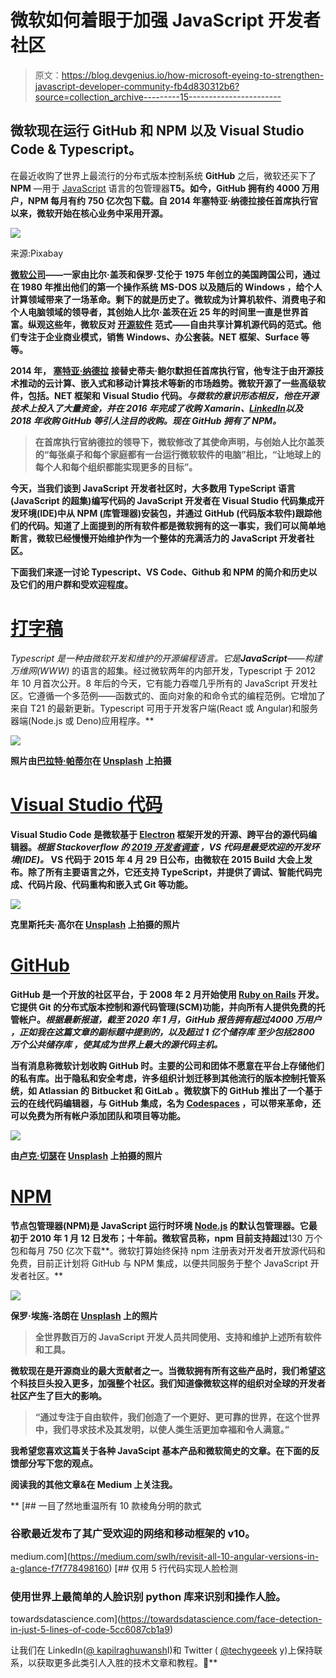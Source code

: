 # 微软如何着眼于加强 JavaScript 开发者社区

> 原文：<https://blog.devgenius.io/how-microsoft-eyeing-to-strengthen-javascript-developer-community-fb4d830312b6?source=collection_archive---------15----------------------->

## 微软现在运行 GitHub 和 NPM 以及 Visual Studio Code & Typescript。

在最近收购了世界上最流行的分布式版本控制系统 **GitHub** 之后，微软还买下了 **NPM** —用于 [JavaScript](https://en.wikipedia.org/wiki/JavaScript) 语言的包管理器**T5。如今，GitHub 拥有约 4000 万用户，NPM 每月有约 750 亿次包下载。自 2014 年塞特亚·纳德拉接任首席执行官以来，微软开始在核心业务中采用开源。**

![](img/da9b78d28767d110d2c39a9efc1a5860.png)

来源:Pixabay

[**微软公司**](https://www.microsoft.com/)**——一家由比尔·盖茨和保罗·艾伦于 1975 年创立的美国跨国公司，通过在 1980 年推出他们的第一个操作系统 **MS-DOS** 以及随后的 **Windows** ，给个人计算领域带来了一场革命。剩下的就是历史了。微软成为计算机软件、消费电子和个人电脑领域的领导者，其创始人比尔·盖茨在近 25 年的时间里一直是世界首富。纵观这些年，微软反对 [**开源软件**](https://en.wikipedia.org/wiki/Open_source_software) 范式——自由共享计算机源代码的范式。他们专注于企业商业模式，销售 Windows、办公套装。NET 框架、Surface 等等。**

**2014 年， [**塞特亚·纳德拉**](https://en.wikipedia.org/wiki/Satya_Nadella) 接替史蒂夫·鲍尔默担任首席执行官，他专注于由开源技术推动的云计算、嵌入式和移动计算技术等新的市场趋势。微软开源了一些高级软件，包括。NET 框架和 Visual Studio 代码。*与微软的意识形态相反，他在开源技术上投入了大量资金，并在 2016 年完成了收购 Xamarin、*[*LinkedIn*](https://en.wikipedia.org/wiki/LinkedIn)*以及 2018 年收购 GitHub 等引人注目的收购。现在 GitHub 拥有了 NPM。***

> **在首席执行官纳德拉的领导下，微软修改了其使命声明，与创始人比尔盖茨的“每张桌子和每个家庭都有一台运行微软软件的电脑”相比，“让地球上的每个人和每个组织都能实现更多的目标”。**

**今天，当我们谈到 JavaScript 开发者社区时，大多数用 **TypeScript** **语言**(JavaScript 的超集)编写代码的 JavaScript 开发者在 **Visual Studio 代码**集成开发环境(IDE)中从 **NPM** (库管理器)安装包，并通过 **GitHub** (代码版本软件)跟踪他们的代码。知道了上面提到的所有软件都是微软拥有的这一事实，我们可以简单地断言，微软已经慢慢开始维护作为一个整体的充满活力的 JavaScript 开发者社区。**

**下面我们来逐一讨论 Typescript、VS Code、Github 和 NPM 的简介和历史以及它们的用户群和受欢迎程度。**

# **[打字稿](https://www.typescriptlang.org/)**

**Typescript 是一种由微软开发和维护的开源编程语言。*它是****JavaScript****——构建万维网(WWW)* 的语言的超集。经过微软两年的内部开发，Typescript 于 2012 年 10 月首次公开。8 年后的今天，它有能力吞噬几乎所有的 JavaScript 开发社区。它遵循一个多范例——函数式的、面向对象的和命令式的编程范例。它增加了来自 T21 的最新更新。Typescript 可用于开发客户端(React 或 Angular)和服务器端(Node.js 或 Deno)应用程序。**

**![](img/93648cb31628ec535047225ec9fae0dd.png)**

**照片由[巴拉特·帕蒂尔](https://unsplash.com/@bharat_patil_photography?utm_source=medium&utm_medium=referral)在 [Unsplash](https://unsplash.com?utm_source=medium&utm_medium=referral) 上拍摄**

# **[Visual Studio 代码](https://code.visualstudio.com/)**

**Visual Studio Code 是微软基于 [Electron](https://www.electronjs.org/) 框架开发的开源、跨平台的源代码编辑器。*根据 Stackoverflow 的* [*2019 开发者调查*](https://insights.stackoverflow.com/survey/2019) *，VS 代码是最受欢迎的开发环境(IDE)。* VS 代码于 2015 年 4 月 29 日公布，由微软在 2015 Build 大会上发布。除了所有主要语言之外，它还支持 TypeScript，并提供了调试、智能代码完成、代码片段、代码重构和嵌入式 Git 等功能。**

**![](img/2bf89bddf5ff1804dcc56d0235b4923c.png)**

**克里斯托夫·高尔在 [Unsplash](https://unsplash.com?utm_source=medium&utm_medium=referral) 上拍摄的照片**

# **[GitHub](https://github.com/)**

**GitHub 是一个开放的社区平台，于 2008 年 2 月开始使用 [Ruby on Rails](https://en.wikipedia.org/wiki/Ruby_on_Rails) 开发。它提供 Git 的分布式版本控制和源代码管理(SCM)功能，并向所有人提供免费的托管帐户。*根据最新报道，截至 2020 年 1 月，GitHub 报告拥有超过****4000 万用户*** *，正如我在这篇文章的副标题中提到的，以及超过* ***1 亿个储存库*** *至少包括****2800 万个公共储存库*** *，使其成为世界上最大的源代码主机。***

**当有消息称微软计划收购 GitHub 时。主要的公司和团体不愿意在平台上存储他们的私有库。出于隐私和安全考虑，许多组织计划迁移到其他流行的版本控制托管系统，如 **Atlassian 的 Bitbucket** 和 **GitLab** 。微软旗下的 GitHub 推出了一个基于云的在线代码编辑器，与 GitHub 集成，名为 [**Codespaces**](https://visualstudio.microsoft.com/services/visual-studio-codespaces/) ，可以带来革命，还可以免费为所有帐户添加团队和项目等功能。**

**![](img/6b578c2ba81dcdf9234d5288b5de5ca1.png)**

**由[卢克·切瑟](https://unsplash.com/@lukechesser?utm_source=medium&utm_medium=referral)在 [Unsplash](https://unsplash.com?utm_source=medium&utm_medium=referral) 上拍摄的照片**

# **[NPM](https://www.npmjs.com/)**

**节点包管理器(NPM)是 JavaScript 运行时环境 [Node.js](https://nodejs.org/en/) 的默认包管理器。它最初于 2010 年 1 月 12 日发布；十年前。微软官员称，npm 目前支持超过**130 万个包和每月 750 亿次下载**。微软打算始终保持 npm 注册表对开发者开放源代码和免费，目前正计划将 GitHub 与 NPM 集成，以便共同服务于整个 JavaScript 开发者社区。**

**![](img/b3ae9c316446a480b8bed79d239261d4.png)**

**保罗·埃施-洛朗在 [Unsplash](https://unsplash.com?utm_source=medium&utm_medium=referral) 上的照片**

> **全世界数百万的 JavaScript 开发人员共同使用、支持和维护上述所有软件和工具。**

**微软现在是开源商业的最大贡献者之一。当微软拥有所有这些产品时，我们希望这个科技巨头投入更多，加强整个社区。我们知道像微软这样的组织对全球的开发者社区产生了巨大的影响。**

> **“通过专注于自由软件，我们创造了一个更好、更可靠的世界，在这个世界中，我们寻求技术及其发明，以使人类生活更加幸福和令人满意。”**

**我希望您喜欢这篇关于各种 JavaScipt 基本产品和微软简史的文章。在下面的反馈部分写下您的观点。**

****阅读我的其他文章&在 Medium 上关注我。****

**[](https://medium.com/swlh/revisit-all-10-angular-versions-in-a-glance-f7f778498160) [## 一目了然地重温所有 10 款棱角分明的款式

### 谷歌最近发布了其广受欢迎的网络和移动框架的 v10。

medium.com](https://medium.com/swlh/revisit-all-10-angular-versions-in-a-glance-f7f778498160) [](https://towardsdatascience.com/face-detection-in-just-5-lines-of-code-5cc6087cb1a9) [## 仅用 5 行代码实现人脸检测

### 使用世界上最简单的人脸识别 python 库来识别和操作人脸。

towardsdatascience.com](https://towardsdatascience.com/face-detection-in-just-5-lines-of-code-5cc6087cb1a9) 

让我们在 LinkedIn([@ kapilraghuwansh](https://www.linkedin.com/in/kapilraghuwanshi/)I)和 Twitter ( [@techygeeek](https://twitter.com/techygeeeky) y)上保持联系，以获取更多此类引人入胜的技术文章和教程。🤝**